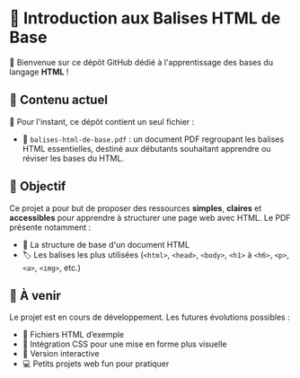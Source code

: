 # 📘 Introduction aux Balises HTML de Base

👋 Bienvenue sur ce dépôt GitHub dédié à l'apprentissage des bases du langage **HTML** !

## 📄 Contenu actuel

📁 Pour l'instant, ce dépôt contient un seul fichier :

- 📑 `balises-html-de-base.pdf` : un document PDF regroupant les balises HTML essentielles, destiné aux débutants souhaitant apprendre ou réviser les bases du HTML.

## 🎯 Objectif

Ce projet a pour but de proposer des ressources **simples**, **claires** et **accessibles** pour apprendre à structurer une page web avec HTML. Le PDF présente notamment :
- 🧱 La structure de base d'un document HTML
- 🏷️ Les balises les plus utilisées (`<html>`, `<head>`, `<body>`, `<h1>` à `<h6>`, `<p>`, `<a>`, `<img>`, etc.)

## 🚧 À venir

Le projet est en cours de développement. Les futures évolutions possibles :
- 📝 Fichiers HTML d’exemple
- 🎨 Intégration CSS pour une mise en forme plus visuelle
- 🧪 Version interactive
- 💻 Petits projets web fun pour pratiquer
